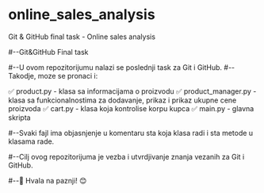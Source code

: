 # online_sales_analysis
Git &amp; GitHub final task - Online sales analysis

#--Git&GitHub Final task

#--U ovom repozitorijumu nalazi se poslednji task za Git i GitHub.
#--Takodje, moze se pronaci i:

  ✅ product.py - klasa sa informacijama o proizvodu
  ✅ product_manager.py - klasa sa funkcionalnostima za
dodavanje, prikaz i prikaz ukupne cene proizvoda
  ✅ cart.py - klasa koja kontrolise korpu kupca
  ✅ main.py - glavna skripta

#--Svaki fajl ima objasnjenje u komentaru sta koja klasa radi i sta metode u klasama rade.

#--Cilj ovog repozitorijuma je vezba i utvrdjivanje znanja vezanih za Git i GitHub.



#--🙏 Hvala na paznji! 😊